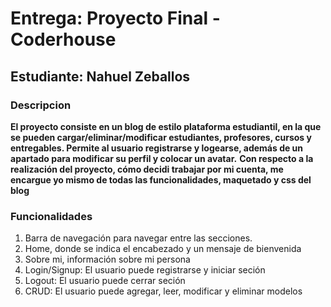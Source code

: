 # Entrega: Proyecto Final - Coderhouse
## Estudiante: Nahuel Zeballos

### Descripcion
**El proyecto consiste en un blog de estilo plataforma estudiantil, en la que se pueden cargar/eliminar/modificar estudiantes, profesores, cursos y entregables.
Permite al usuario registrarse y logearse, además de un apartado para modificar su perfil y colocar un avatar.**
**Con respecto a la realización del proyecto, cómo decidi trabajar por mi cuenta, me encargue yo mismo de todas las funcionalidades, maquetado y css del blog**
​
​
### Funcionalidades

1. Barra de navegación para navegar entre las secciones.
2. Home, donde se indica el encabezado y un mensaje de bienvenida
3. Sobre mi, información sobre mi persona
4. Login/Signup: El usuario puede registrarse y iniciar seción
5. Logout: El usuario puede cerrar seción
6. CRUD: El usuario puede agregar, leer, modificar y eliminar modelos



